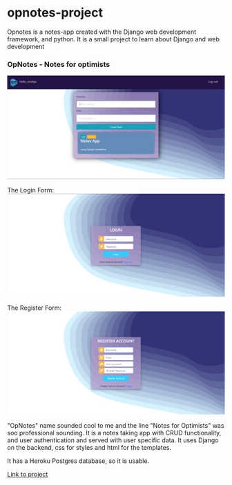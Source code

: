# opnotes-project

Opnotes is a notes-app created with the Django web development framework, and python.
It is a small project to learn about Django and web development

<h3>OpNotes - Notes for optimists</h3>

![](images/updated%20demo.png)

The Login Form:
![](images/login%20demo.png)

The Register Form:
![](images/register%20demo.png)

<p>"OpNotes" name sounded cool to me and the line "Notes for Optimists" was soo professional sounding.
It is a notes taking app with CRUD functionality, and user authentication and served with user specific
data. It uses Django on the backend, css for styles and html for the templates.</p>

<p>It has a Heroku Postgres database, so it is usable.</p>

<a href="http://opnotes.herokuapp.com/">Link to project</a>
